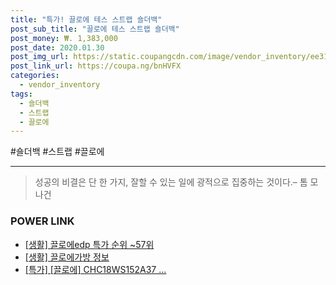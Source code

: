 ```yaml
--- 
title: "특가! 끌로에 테스 스트랩 숄더백" 
post_sub_title: "끌로에 테스 스트랩 숄더백" 
post_money: ₩. 1,383,000 
post_date: 2020.01.30 
post_img_url: https://static.coupangcdn.com/image/vendor_inventory/ee31/5527837bfc774b8df52d5ea26df8803ffa6ad378b08e20e3e8c66978ae2a.jpg 
post_link_url: https://coupa.ng/bnHVFX 
categories: 
  - vendor_inventory 
tags: 
  - 숄더백 
  - 스트랩 
  - 끌로에 
--- 
```

  #숄더백 #스트랩 #끌로에 
<hr> 

> 성공의 비결은 단 한 가지, 잘할 수 있는 일에 광적으로 집중하는 것이다.–  톰 모나건 


### POWER LINK

* <a href="https://blog.naver.com/sakai111/221785301803" target="_blank"> [생활] 끌로에edp 특가 순위 ~57위</a>
* <a href="https://blog.naver.com/sakai111/221762412961" target="_blank"> [생활] 끌로에가방 정보 </a>
* <a href="https://blog.naver.com/santokki14/221790339908" target="_blank">[특가] [끌로에] CHC18WS152A37 ...</a>
